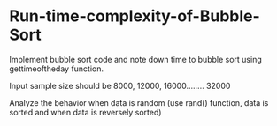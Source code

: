 # Run-time-complexity-of-Bubble-Sort
Implement bubble sort code and note down time to bubble sort using gettimeoftheday function.

Input sample size should be 8000, 12000, 16000…….. 32000

Analyze the behavior when data is random (use rand() function, data is sorted and when data is reversely sorted)

